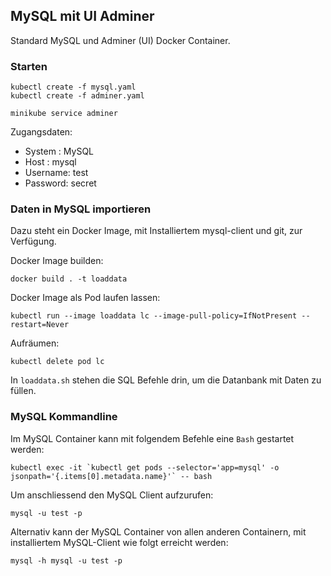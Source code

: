 MySQL mit UI Adminer
--------------------

Standard MySQL und Adminer (UI) Docker Container.

### Starten

	kubectl create -f mysql.yaml
	kubectl create -f adminer.yaml
	
	minikube service adminer

Zugangsdaten:	
* System  : MySQL
* Host    : mysql
* Username: test
* Password: secret

### Daten in MySQL importieren

Dazu steht ein Docker Image, mit Installiertem mysql-client und git, zur Verfügung.

Docker Image builden:

	docker build . -t loaddata
	
Docker Image als Pod laufen lassen:

	kubectl run --image loaddata lc --image-pull-policy=IfNotPresent --restart=Never
	
Aufräumen:

	kubectl delete pod lc

In `loaddata.sh` stehen die SQL Befehle drin, um die Datanbank mit Daten zu füllen.


### MySQL Kommandline

Im MySQL Container kann mit folgendem Befehle eine `Bash` gestartet werden:

	kubectl exec -it `kubectl get pods --selector='app=mysql' -o jsonpath='{.items[0].metadata.name}'` -- bash

Um anschliessend den MySQL Client aufzurufen: 

	mysql -u test -p 
	
Alternativ kann der MySQL Container von allen anderen Containern, mit installiertem MySQL-Client wie folgt erreicht werden:

	mysql -h mysql -u test -p

	